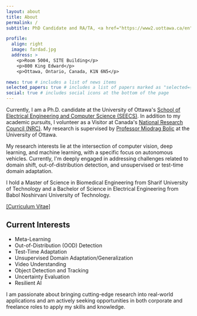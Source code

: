```yaml
---
layout: about
title: About
permalink: /
subtitle: PhD Candidate and RA/TA, <a href="https://www2.uottawa.ca/en" target="_blank">University of Ottawa</a>

profile:
  align: right
  image: fardad.jpg
  address: >
    <p>Room 5004, SITE Building</p>
    <p>800 King Edward</p>
    <p>Ottawa, Ontario, Canada, K1N 6N5</p>

news: true # includes a list of news items
selected_papers: true # includes a list of papers marked as "selected={true}"
social: true # includes social icons at the bottom of the page
---
```


Currently, I am a Ph.D. candidate at the University of Ottawa's <a href="https://engineering.uottawa.ca/school-EECS" target="_blank">School of Electrical Engineering and Computer Science (SEECS)</a>. In addition to my academic pursuits, I volunteer as a Visitor at Canada's <a href="https://nrc.canada.ca/en" target="_blank">National Research Council (NRC)</a>. My research is supervised by <a href="https://engineering.uottawa.ca/people/bolic-miodrag" target="_blank">Professor Miodrag Bolic</a> at the University of Ottawa.

My research interests lie at the intersection of computer vision, deep learning, and machine learning, with a specific focus on autonomous vehicles. Currently, I'm deeply engaged in addressing challenges related to domain shift, out-of-distribution detection, and unsupervised or test-time domain adaptation.

I hold a Master of Science in Biomedical Engineering from Sharif University of Technology and a Bachelor of Science in Electrical Engineering from Babol Noshirvani University of Technology.

<a href="assets/Fardad-Dadboud-FlowCV-Resume-20240514.pdf" target="_blank">[Curriculum Vitae]</a>

## Current Interests

- Meta-Learning
- Out-of-Distribution (OOD) Detection
- Test-Time Adaptation
- Unsupervised Domain Adaptation/Generalization
- Video Understanding
- Object Detection and Tracking
- Uncertainty Evaluation
- Resilient AI

I am passionate about bringing cutting-edge research into real-world applications and am actively seeking opportunities in both corporate and freelance roles to apply my skills and knowledge.
